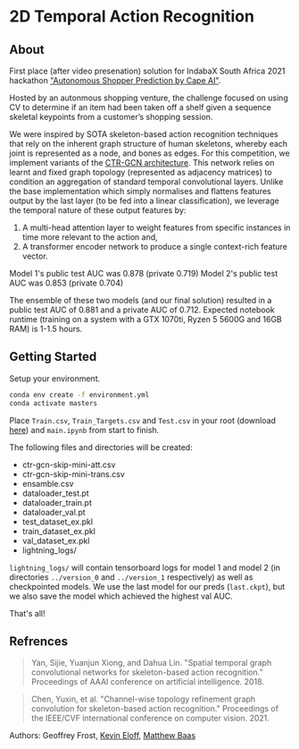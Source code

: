 # 2D Temporal Action Recognition

## About
First place (after video presenation) solution for IndabaX South Africa 2021 hackathon
["Autonomous Shopper Prediction by Cape AI"](https://zindi.africa/competitions/indabax-south-africa-2021).

Hosted by an autonmous shopping venture, the challenge focused on using CV to determine if an item had been taken off a shelf given a sequence skeletal keypoints from a customer’s shopping session. 

We were inspired by SOTA skeleton-based action recognition techniques that rely on the inherent graph structure of human skeletons, whereby each joint is represented as a node, and bones as edges. For this competition, we implement variants of the [CTR-GCN architecture](https://arxiv.org/abs/2107.12213). This network relies on learnt and fixed graph topology (represented as adjacency matrices) to condition an aggregation of standard temporal convolutional layers. Unlike the base implementation which simply normalises and flattens features output by the last layer (to be fed into a linear classification), we leverage the temporal nature of these output features by:

1) A multi-head attention layer to weight features from specific instances in time more relevant to the action and, 
2) A transformer encoder network to produce a single context-rich feature vector.

Model 1's public test AUC was 0.878 (private 0.719)
Model 2's public test AUC was 0.853 (private 0.704)

The ensemble of these two models (and our final solution) resulted in a public test AUC of 0.881 and a private AUC of 0.712. Expected notebook runtime (training on a system with a GTX 1070ti, Ryzen 5 5600G and 16GB RAM) is 1-1.5 hours.

## Getting Started

Setup your environment.

```bash
conda env create -f environment.yml
conda activate masters
```

Place `Train.csv`, `Train_Targets.csv` and `Test.csv` in your root (download [here](https://zindi.africa/competitions/indabax-south-africa-2021/data)) and `main.ipynb` from start to finish.

The following files and directories will be created:
- ctr-gcn-skip-mini-att.csv
- ctr-gcn-skip-mini-trans.csv
- ensamble.csv
- dataloader_test.pt
- dataloader_train.pt
- dataloader_val.pt
- test_dataset_ex.pkl
- train_dataset_ex.pkl
- val_dataset_ex.pkl
- lightning_logs/

`lightning_logs/` will contain tensorboard logs for model 1 and model 2 (in directories `../version_0` and `../version_1` respectively) as well as checkpointed models. We use the last model for our preds (`last.ckpt`), but we also save the model which achieved the highest val AUC.

That's all!

## Refrences

> Yan, Sijie, Yuanjun Xiong, and Dahua Lin. "Spatial temporal graph convolutional networks for skeleton-based action recognition." Proceedings of AAAI conference on artificial intelligence. 2018.

> Chen, Yuxin, et al. "Channel-wise topology refinement graph convolution for skeleton-based action recognition." Proceedings of the IEEE/CVF international conference on computer vision. 2021.



Authors: Geoffrey Frost, [Kevin Eloff](https://github.com/KevinEloff), [Matthew Baas](https://github.com/RF5)
